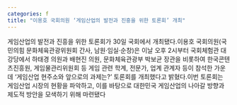 ```yaml
---
categories: f
title: "이용호 국회의원 ‘게임산업의 발전과 진흥을 위한 토론회’ 개최"
---
```

게임산업의 발전과 진흥을 위한 토론회가 30일 국회에서 개최됐다.이용호 국회의원(국민의힘 문화체육관광위원회 간사, 남원·임실·순창)은 이날 오후 2시부터 국회체험관 대강당에서 하태경 의원과 배현진 의원, 문화체육관광부 박보균 장관을 비롯하여 한국콘텐츠진흥원, 게임물관리위원회 등 게임 관련 학계, 전문가, 업계 관계자 등이 참석한 가운데 ‘게임산업 현주소와 앞으로의 과제는?’ 토론회를 개최했다고 밝혔다.이번 토론회는 게임산업 시장의 현황을 파악하고, 이를 바탕으로 대한민국 게임산업의 나아갈 방향과 제도적 방안을 모색하기 위해 마련됐다
